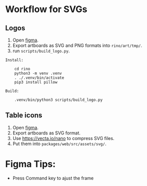 # Workflow for SVGs

## Logos

1. Open [figma](https://www.figma.com/).
2. Export artboards as SVG and PNG formats into `rino/art/tmp/`.
3. run `scripts/build_logo.py`.

```
Install:

    cd rino
    python3 -m venv .venv
    . ./.venv/bin/activate
    pip3 install pillow

Build:

    .venv/bin/python3 scripts/build_logo.py
```

## Table icons

1. Open [figma](https://www.figma.com/).
2. Export artboards as SVG format.
3. Use https://vecta.io/nano to compress SVG files.
4. Put them into `packages/web/src/assets/svg/`.

# Figma Tips:

-   Press Command key to ajust the frame

